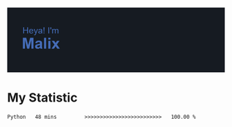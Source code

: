 ![image](./profile.png)

# My Statistic
<!--START_SECTION:waka-->

```txt
Python   48 mins         >>>>>>>>>>>>>>>>>>>>>>>>>   100.00 %
```

<!--END_SECTION:waka-->
